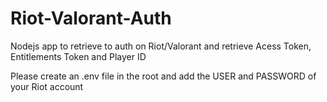 # Riot-Valorant-Auth
 Nodejs app to retrieve to auth on Riot/Valorant and retrieve Acess Token, Entitlements Token and Player ID

 Please create an .env file in the root and add the USER and PASSWORD of your Riot account